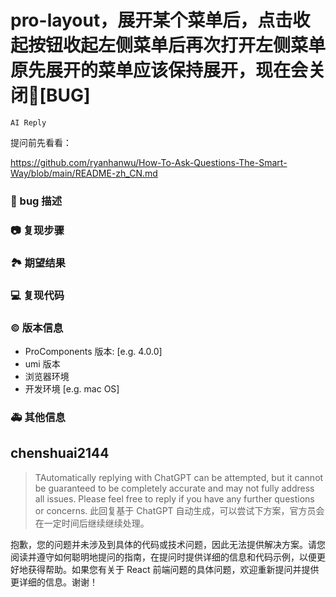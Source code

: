# pro-layout，展开某个菜单后，点击收起按钮收起左侧菜单后再次打开左侧菜单原先展开的菜单应该保持展开，现在会关闭🐛[BUG]

`AI Reply`

提问前先看看：

https://github.com/ryanhanwu/How-To-Ask-Questions-The-Smart-Way/blob/main/README-zh_CN.md

### 🐛 bug 描述

<!--
详细地描述 bug，让大家都能理解
-->

### 📷 复现步骤

<!--
清晰描述复现步骤，让别人也能看到问题，如果可能，尽量提供可执行代码，
如：https://codesandbox.io/ 在此处创建一个 codesandbox，方便我们更快的排查和复现问题
-->

### 🏞 期望结果

<!--
描述你原本期望看到的结果
-->

### 💻 复现代码

<!--
提供可复现的代码，仓库，或线上示例
-->

### © 版本信息

- ProComponents 版本: [e.g. 4.0.0]
- umi 版本
- 浏览器环境
- 开发环境 [e.g. mac OS]

### 🚑 其他信息

<!--
如截图等其他信息可以贴在这里
-->

## chenshuai2144

> TAutomatically replying with ChatGPT can be attempted, but it cannot be guaranteed to be completely accurate and may not fully address all issues. Please feel free to reply if you have any further questions or concerns.
> 此回复基于 ChatGPT 自动生成，可以尝试下方案，官方员会在一定时间后继续继续处理。

抱歉，您的问题并未涉及到具体的代码或技术问题，因此无法提供解决方案。请您阅读并遵守如何聪明地提问的指南，在提问时提供详细的信息和代码示例，以便更好地获得帮助。如果您有关于 React 前端问题的具体问题，欢迎重新提问并提供更详细的信息。谢谢！
